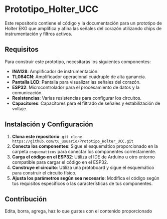 # Prototipo_Holter_UCC

Este repositorio contiene el código y la documentación para un prototipo de Holter EKG que amplifica y afina las señales del corazón utilizando chips de instrumentación y filtros activos.

## Requisitos

Para construir este prototipo, necesitarás los siguientes componentes:

- **INA128**: Amplificador de instrumentación.
- **TL084CN**: Amplificador operacional cuádruple de alta ganancia.
- **Pantalla LCD**: Pantalla para visualizar las señales del corazón.
- **ESP32**: Microcontrolador para el procesamiento de datos y la comunicación.
- **Resistencias**: Varias resistencias para configurar los circuitos.
- **Capacitores**: Capacitores para el filtrado de señales y estabilización de voltaje.

## Instalación y Configuración

1. **Clona este repositorio**: `git clone https://github.com/tu_usuario/Prototipo_Holter_UCC.git`
2. **Conecta los componentes**: Sigue el esquemático proporcionado en la carpeta `esquematicos` para conectar los componentes correctamente.
3. **Carga el código en el ESP32**: Utiliza el IDE de Arduino u otro entorno compatible para cargar el código en el ESP32.
4. **Construye el circuito**: Utiliza una protoboard y sigue el esquemático para construir el circuito físico.
5. **Ajusta los parámetros según sea necesario**: Modifica el código según tus requisitos específicos o las características de tus componentes.

## Contribución

Edita, borra, agrega, haz lo que gustes con el contenido proporcionado
